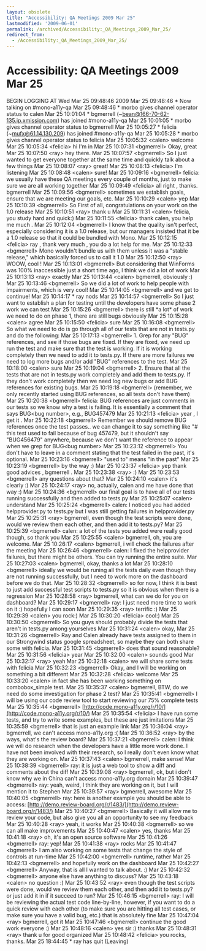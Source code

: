 ```yaml
---
layout: obsolete
title: "Accessibility: QA Meetings 2009 Mar 25"
lastmodified: '2009-06-01'
permalink: /archived/Accessibility:_QA_Meetings_2009_Mar_25/
redirect_from:
  - /Accessibility:_QA_Meetings_2009_Mar_25/
---
```


Accessibility: QA Meetings 2009 Mar 25
======================================

BEGIN LOGGING AT Wed Mar 25 09:48:46 2009
 Mar 25 09:48:46 \* Now talking on \#mono-a11y-qa
 Mar 25 09:48:46 \* morbo gives channel operator status to calen
 Mar 25 10:01:04 \* bgmerrell (\~bean@166-70-62-135.ip.xmission.com) has joined \#mono-a11y-qa
 Mar 25 10:01:05 \* morbo gives channel operator status to bgmerrell
 Mar 25 10:05:27 \* felicia (\~mufx@61.14.130.209) has joined \#mono-a11y-qa
 Mar 25 10:05:28 \* morbo gives channel operator status to felicia
 Mar 25 10:05:32 \<calen\> welcome
 Mar 25 10:05:34 \<felicia\> hi I'm in
 Mar 25 10:07:31 \<bgmerrell\> Okay, great
 Mar 25 10:07:50 \<ray\> hey there.
 Mar 25 10:07:57 \<bgmerrell\> So I just wanted to get everyone together at the same time and quickly talk about a few things
 Mar 25 10:08:07 \<ray\> great!
 Mar 25 10:08:13 \<felicia\> I'm listening
 Mar 25 10:08:48 \<calen\> sure!
 Mar 25 10:09:16 \<bgmerrell\> felicia: we usually have these QA meetings every couple of months, just to make sure we are all working together
 Mar 25 10:09:49 \<felicia\> all right , thanks. bgmerrell
 Mar 25 10:09:56 \<bgmerrell\> sometimes we establish goals, ensure that we are meeting our goals, etc.
 Mar 25 10:10:29 \<calen\> yep
 Mar 25 10:10:39 \<bgmerrell\> So First of all, congratulations on your work on the 1.0 release
 Mar 25 10:10:51 \<ray\> thank u
 Mar 25 10:11:31 \<calen\> felicia, you study hard and quick:)
 Mar 25 10:11:55 \<felicia\> thank calen, you help me much .
 Mar 25 10:12:04 \<bgmerrell\> I know that the quality isn't perfect, especially considering it is a 1.0 release, but our managers insisted that it be a 1.0 release so that it could be bundled with Mono.
 Mar 25 10:12:15 \<felicia\> ray , thank very much , you do a lot help for me.
 Mar 25 10:12:33 \<bgmerrell\> Mono wouldn't bundle us with them unless it was a "stable release," which basically forced us to call it 1.0
 Mar 25 10:12:50 \<ray\> WOOW, cool !
 Mar 25 10:13:01 \<bgmerrell\> But considering that WinForms was 100% inaccessible just a short time ago, I think we did a lot of work
 Mar 25 10:13:13 \<ray\> exactly
 Mar 25 10:13:44 \<calen\> bgmerrell, obviously :)
 Mar 25 10:13:46 \<bgmerrell\> So we did a lot of work to help people with impairments, which is very cool!
 Mar 25 10:14:05 \<bgmerrell\> and we get to continue!
 Mar 25 10:14:17 \* ray nods
 Mar 25 10:14:57 \<bgmerrell\> So I just want to establish a plan for testing until the developers have some phase 2 work we can test
 Mar 25 10:15:26 \<bgmerrell\> there is still \*a lot\* of work we need to do on phase 1, there are still bugs obviously
 Mar 25 10:15:28 \<calen\> agree
 Mar 25 10:15:50 \<felicia\> sure
 Mar 25 10:16:08 \<bgmerrell\> So what we need to do is go through all of our tests that are not in tests.py and do the following:
 Mar 25 10:17:13 \<bgmerrell\> 1. Grep for any "BUG" references, and see if those bugs are fixed. If they are fixed, we need up run the test and make sure that the test is working. If it is working completely then we need to add it to tests.py. If there are more failures we need to log more bugs and/or add "BUG" references to the test.
 Mar 25 10:18:00 \<calen\> sure
 Mar 25 10:19:04 \<bgmerrell\> 2. Ensure that all the tests that are not in tests.py work completely and add them to tests.py. If they don't work completely then we need log new bugs or add BUG references for existing bugs.
 Mar 25 10:19:18 \<bgmerrell\> (remember, we only recently started using BUG references, so all tests don't have them)
 Mar 25 10:20:38 \<bgmerrell\> felicia: BUG references are just comments in our tests so we know why a test is failing. It is essentially a comment that says BUG\<bug number\>, e.g., BUG457479
 Mar 25 10:21:13 \<felicia\> year , I get it .
 Mar 25 10:22:18 \<bgmerrell\> Remember we should remove BUG references once the test passes.. we can change it to say something like "\# this test used to fail because of bug 457479, but it shouldn't say "BUG456479" anywhere, because we don't want the reference to appear when we grep for BUG\<bug number\>
 Mar 25 10:23:12 \<bgmerrell\> You don't have to leave in a comment stating that the test failed in the past, it's optional.
 Mar 25 10:23:16 \<bgmerrell\> "used to" means "in the past"
 Mar 25 10:23:19 \<bgmerrell\> by the way :)
 Mar 25 10:23:37 \<felicia\> yep thank good advices , bgmerrell .
 Mar 25 10:23:38 \<ray\> :)
 Mar 25 10:23:53 \<bgmerrell\> any questions about that?
 Mar 25 10:24:10 \<calen\> it's clearly :)
 Mar 25 10:24:17 \<ray\> no, actually, calen and me have done that way :)
 Mar 25 10:24:36 \<bgmerrell\> our final goal is to have all of our tests running successfully and then added to tests.py
 Mar 25 10:25:07 \<calen\> understand
 Mar 25 10:25:24 \<bgmerrell\> calen: I noticed you had added helpprovider.py to tests.py but I was still getting failures in helpprovider.py
 Mar 25 10:25:31 \<ray\> bgmerrell, even though the test scripts were done, would we review them each other, and then add it to tests.py?
 Mar 25 10:25:39 \<bgmerrell\> calen: a lot of the tests you added were really good though, so thank you
 Mar 25 10:25:55 \<calen\> bgmerrell, oh, you are welcome.
 Mar 25 10:26:17 \<calen\> bgmerrell, i will check the failures after the meeting
 Mar 25 10:26:46 \<bgmerrell\> calen: I fixed the helpprovider failures, but there might be others. You can try running the entire suite.
 Mar 25 10:27:03 \<calen\> bgmerrell, okay, thanks a lot
 Mar 25 10:28:10 \<bgmerrell\> ideally we would be runing all the tests daily even though they are not running successfully, but I need to work more on the dashboard before we do that.
 Mar 25 10:28:32 \<bgmerrell\> so for now, I think it is best to just add successful test scripts to tests.py so it is obvious when there is a regression
 Mar 25 10:28:58 \<ray\> bgmerrell, what can we do for you on dashboard?
 Mar 25 10:29:17 \<bgmerrell\> ray: I just need more time to work on it :) hopefully I can soon
 Mar 25 10:29:35 \<ray\> terrific :)
 Mar 25 10:29:39 \<calen\> you rock:)
 Mar 25 10:30:20 \<felicia\> cool:)
 Mar 25 10:30:50 \<bgmerrell\> So you guys should probably divide the tests that aren't in tests.py among yourselves
 Mar 25 10:31:24 \<calen\> okay,
 Mar 25 10:31:26 \<bgmerrell\> Ray and Calen already have tests assigned to them in our Strongwind status google spreadsheet, so maybe they can both share some with felicia.
 Mar 25 10:31:45 \<bgmerrell\> does that sound reasonable?
 Mar 25 10:31:56 \<felicia\> year
 Mar 25 10:32:00 \<calen\> sounds good
 Mar 25 10:32:17 \<ray\> yeah
 Mar 25 10:32:18 \<calen\> we will share some tests with felicia
 Mar 25 10:32:23 \<bgmerrell\> Okay, and I will be working on something a bit different
 Mar 25 10:32:28 \<felicia\> welcome
 Mar 25 10:33:20 \<calen\> in fact she has been working something on combobox\_simple test.
 Mar 25 10:35:37 \<calen\> bgmerrell, BTW, do we need do some investigation for phase 2 test?
 Mar 25 10:35:41 \<bgmerrell\> I will be using our code review tool to start reviewing our 75% complete tests
 Mar 25 10:35:44 \<bgmerrell\> [http://code.mono-a11y.org/r/10/](http://code.mono-a11y.org/r/10/)
 Mar 25 10:35:54 \<felicia\> I have run some tests, and try to write some examples, but these are just imitations
 Mar 25 10:35:59 \<bgmerrell\> that is just an example link
 Mar 25 10:36:04 \<ray\> bgmerrell, we can't access mono-a11y.org :(
 Mar 25 10:36:52 \<ray\> by the ways, what's the review board?
 Mar 25 10:37:21 \<bgmerrell\> calen: I think we will do research when the developers have a little more work done. I have not been involved with their research, so I really don't even know what they are working on.
 Mar 25 10:37:43 \<calen\> bgmerrell, make sense!
 Mar 25 10:38:39 \<bgmerrell\> ray: it is just a web tool to show a diff and comments about the diff
 Mar 25 10:39:08 \<ray\> bgmerrell, ok, but i don't know why we in China can't access mono-a11y.org domain
 Mar 25 10:39:47 \<bgmerrell\> ray: yeah, weird, I think they are working on it, but I will mention it to Stephen
 Mar 25 10:39:57 \<ray\> bgmerrell, awesome
 Mar 25 10:40:05 \<bgmerrell\> ray: here is another example you should be able to access: [http://demo.review-board.org/r/1483/](http://demo.review-board.org/r/1483/)
 Mar 25 10:40:27 \<bgmerrell\> Basically it will allow me to review your code, but also give you all an opportunity to see my feedback
 Mar 25 10:40:28 \<ray\> yeah, it works
 Mar 25 10:40:38 \<bgmerrell\> so we can all make improvements
 Mar 25 10:40:47 \<calen\> yes, thanks
 Mar 25 10:41:18 \<ray\> oh, it's an open source software
 Mar 25 10:41:26 \<bgmerrell\> ray: yep!
 Mar 25 10:41:38 \<ray\> rocks
 Mar 25 10:41:47 \<bgmerrell\> I am also working on some tests that change the style of controls at run-time
 Mar 25 10:42:00 \<bgmerrell\> runtime, rather
 Mar 25 10:42:13 \<bgmerrell\> and hopefully work on the dashboard
 Mar 25 10:42:27 \<bgmerrell\> Anyway, that is all I wanted to talk about. :)
 Mar 25 10:42:32 \<bgmerrell\> anyone else have anything to discuss?
 Mar 25 10:43:18 \<calen\> no question :)
 Mar 25 10:43:52 \<ray\> even though the test scripts were done, would we review them each other, and then add it to tests.py? or just add it in if it succeed to run?
 Mar 25 10:46:15 \<bgmerrell\> ray: I will be reviewing the actual test code line-by-line, however, if you want to do a quick review with each other (to make sure you are hitting all test cases, or make sure you have a valid bug, etc.) that is absolutely fine
 Mar 25 10:47:04 \<ray\> bgmerrell, got it
 Mar 25 10:47:46 \<bgmerrell\> continue the good work everyone :)
 Mar 25 10:48:16 \<calen\> yes sir :) thanks
 Mar 25 10:48:31 \<ray\> thank u for good organized
 Mar 25 10:48:42 \<felicia\> you rocks, thanks.
 Mar 25 18:44:45 \* ray has quit (Leaving)



